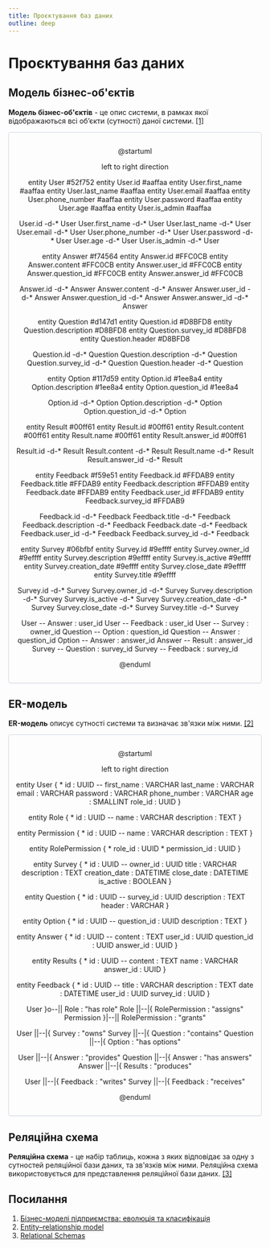 ```yaml
---
title: Проєктування баз даних
outline: deep
---
```


# Проєктування баз даних

## Модель бізнес-об'єктів  

**Модель бізнес-об'єктів** - це опис системи, в рамках якої відображаються всі об’єкти (сутності) даної системи. [[1]](https://economyandsociety.in.ua/journals/7_ukr/82.pdf)

<center style="
    border-radius:4px;
    border: 1px solid #cfd7e6;
    box-shadow: 0 1px 3px 0 rgba(89,105,129,.05), 0 1px 1px 0 rgba(0,0,0,.025);
    padding: 1em;">

@startuml

left to right direction

entity User #52f752
entity User.id #aaffaa
entity User.first_name #aaffaa
entity User.last_name #aaffaa
entity User.email #aaffaa
entity User.phone_number #aaffaa
entity User.password #aaffaa
entity User.age #aaffaa
entity User.is_admin #aaffaa

User.id -d-* User
User.first_name -d-* User
User.last_name -d-* User
User.email -d-* User
User.phone_number -d-* User
User.password -d-* User
User.age -d-* User
User.is_admin -d-* User

entity Answer #f74564
entity Answer.id #FFC0CB
entity Answer.content #FFC0CB
entity Answer.user_id #FFC0CB
entity Answer.question_id #FFC0CB
entity Answer.answer_id #FFC0CB

Answer.id -d-* Answer
Answer.content -d-* Answer
Answer.user_id -d-* Answer
Answer.question_id -d-* Answer
Answer.answer_id -d-* Answer

entity Question #d147d1
entity Question.id #D8BFD8
entity Question.description #D8BFD8
entity Question.survey_id #D8BFD8
entity Question.header #D8BFD8

Question.id -d-* Question
Question.description -d-* Question
Question.survey_id -d-* Question
Question.header -d-* Question

entity Option #117d59
entity Option.id #1ee8a4
entity Option.description #1ee8a4
entity Option.question_id #1ee8a4

Option.id -d-* Option
Option.description -d-* Option
Option.question_id -d-* Option

entity Result #00ff61
entity Result.id #00ff61
entity Result.content #00ff61
entity Result.name #00ff61
entity Result.answer_id #00ff61

Result.id -d-* Result
Result.content -d-* Result
Result.name -d-* Result
Result.answer_id -d-* Result

entity Feedback #f59e51
entity Feedback.id #FFDAB9
entity Feedback.title #FFDAB9
entity Feedback.description #FFDAB9
entity Feedback.date #FFDAB9
entity Feedback.user_id #FFDAB9
entity Feedback.survey_id #FFDAB9

Feedback.id -d-* Feedback
Feedback.title -d-* Feedback
Feedback.description -d-* Feedback
Feedback.date -d-* Feedback
Feedback.user_id -d-* Feedback
Feedback.survey_id -d-* Feedback

entity Survey #06bfbf
entity Survey.id #9effff
entity Survey.owner_id #9effff
entity Survey.description #9effff
entity Survey.is_active #9effff
entity Survey.creation_date #9effff
entity Survey.close_date #9effff
entity Survey.title #9effff

Survey.id -d-* Survey
Survey.owner_id -d-* Survey
Survey.description -d-* Survey
Survey.is_active -d-* Survey
Survey.creation_date -d-* Survey
Survey.close_date -d-* Survey
Survey.title -d-* Survey

User -- Answer : user_id
User -- Feedback : user_id
User -- Survey : owner_id
Question -- Option : question_id
Question -- Answer : question_id
Option -- Answer : answer_id
Answer -- Result : answer_id
Survey -- Question : survey_id
Survey -- Feedback : survey_id

@enduml

</center>

## ER-модель   

**ER-модель** описує сутності системи та визначає зв'язки між ними. [[2]](https://en.wikipedia.org/wiki/Entity%E2%80%93relationship_model)

<center style="
    border-radius:4px;
    border: 1px solid #cfd7e6;
    box-shadow: 0 1px 3px 0 rgba(89,105,129,.05), 0 1px 1px 0 rgba(0,0,0,.025);
    padding: 1em;">

@startuml

left to right direction

entity User {
    * id : UUID
    --
    first_name : VARCHAR
    last_name : VARCHAR
    email : VARCHAR
    password : VARCHAR
    phone_number : VARCHAR
    age : SMALLINT
    role_id : UUID
}

entity Role {
    * id : UUID
    --
    name : VARCHAR
    description : TEXT
}

entity Permission {
    * id : UUID
    --
    name : VARCHAR
    description : TEXT
}

entity RolePermission {
    * role_id : UUID
    * permission_id : UUID
}

entity Survey {
    * id : UUID
    --
    owner_id : UUID
    title : VARCHAR
    description : TEXT
    creation_date : DATETIME
    close_date : DATETIME
    is_active : BOOLEAN
}

entity Question {
    * id : UUID
    --
    survey_id : UUID
    description : TEXT
    header : VARCHAR
}

entity Option {
    * id : UUID
    --
    question_id : UUID
    description : TEXT
}

entity Answer {
    * id : UUID
    --
    content : TEXT
    user_id : UUID
    question_id : UUID
    answer_id : UUID
}

entity Results {
    * id : UUID
    --
    content : TEXT
    name : VARCHAR
    answer_id : UUID
}

entity Feedback {
    * id : UUID
    --
    title : VARCHAR
    description : TEXT
    date : DATETIME
    user_id : UUID
    survey_id : UUID
}

User }o--|| Role : "has role"
Role ||--|{ RolePermission : "assigns"
Permission }|--|| RolePermission : "grants"

User ||--|{ Survey : "owns"
Survey ||--|{ Question : "contains"
Question ||--|{ Option : "has options"

User ||--|{ Answer : "provides"
Question ||--|{ Answer : "has answers"
Answer ||--|{ Results : "produces"

User ||--|{ Feedback : "writes"
Survey ||--|{ Feedback : "receives"

@enduml

</center>

## Реляційна схема 

**Реляційна схема** - це набір таблиць, кожна з яких відповідає за одну з сутностей реляційної бази даних, та зв'язків між ними. Реляційна схема використовується для представлення реляційної бази даних. [[3]](https://www.sciencedirect.com/topics/computer-science/relational-schema#:~:text=A%20relational%20schema%20is%20a,applications%20belong%20to%20one%20schema.)

## Посилання  

1. [Бізнес-моделі підприємства: еволюція та класифікація](https://economyandsociety.in.ua/journals/7_ukr/82.pdf)
2. [Entity–relationship model](https://en.wikipedia.org/wiki/Entity%E2%80%93relationship_model)
3. [Relational Schemas](https://www.sciencedirect.com/topics/computer-science/relational-schema#:~:text=A%20relational%20schema%20is%20a,applications%20belong%20to%20one%20schema.)

